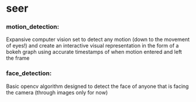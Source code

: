 # seer
### motion_detection:
Expansive computer vision set to detect any motion (down to the movement of eyes!) and create an interactive visual representation in the form of a bokeh graph using accurate timestamps of when motion entered and left the frame

### face_detection:
Basic opencv algorithm designed to detect the face of anyone that is facing the camera (through images only for now)
